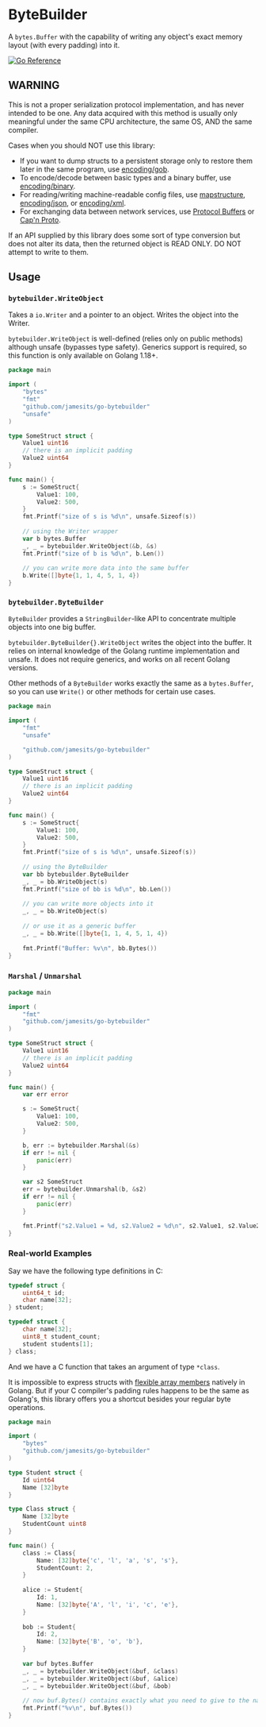 # ByteBuilder

A `bytes.Buffer` with the capability of writing any object's exact memory layout (with every padding) into it.

[![Go Reference](https://pkg.go.dev/badge/github.com/Jamesits/go-bytebuilder.svg)](https://pkg.go.dev/github.com/Jamesits/go-bytebuilder)

## WARNING

This is not a proper serialization protocol implementation, and has never intended to be one. Any data acquired with 
this method is usually only meaningful under the same CPU architecture, the same OS, AND the same compiler.

Cases when you should NOT use this library:
- If you want to dump structs to a persistent storage only to restore them later in the same program, use [encoding/gob](https://pkg.go.dev/encoding/gob).
- To encode/decode between basic types and a binary buffer, use [encoding/binary](https://pkg.go.dev/encoding/binary).
- For reading/writing machine-readable config files, use [mapstructure](https://pkg.go.dev/github.com/mitchellh/mapstructure), [encoding/json](https://pkg.go.dev/encoding/json), or [encoding/xml](https://pkg.go.dev/encoding/xml).
- For exchanging data between network services, use [Protocol Buffers](https://pkg.go.dev/google.golang.org/protobuf) or [Cap'n Proto](https://github.com/capnproto/go-capnp).

If an API supplied by this library does some sort of type conversion but does not alter its data, then the returned object is READ ONLY. DO NOT attempt to write to them.

## Usage

### `bytebuilder.WriteObject`

Takes a `io.Writer` and a pointer to an object. Writes the object into the Writer. 

`bytebuilder.WriteObject` is well-defined (relies only on public methods) although unsafe (bypasses type safety). 
Generics support is required, so this function is only available on Golang 1.18+.

```go
package main

import (
	"bytes"
	"fmt"
	"github.com/jamesits/go-bytebuilder"
	"unsafe"
)

type SomeStruct struct {
	Value1 uint16
	// there is an implicit padding
	Value2 uint64
}

func main() {
	s := SomeStruct{
		Value1: 100,
		Value2: 500,
	}
	fmt.Printf("size of s is %d\n", unsafe.Sizeof(s))
	
	// using the Writer wrapper
	var b bytes.Buffer
	_, _ = bytebuilder.WriteObject(&b, &s)
	fmt.Printf("size of b is %d\n", b.Len())
	
	// you can write more data into the same buffer
	b.Write([]byte{1, 1, 4, 5, 1, 4})
}
```

### `bytebuilder.ByteBuilder`

`ByteBuilder` provides a `StringBuilder`-like API to concentrate multiple objects into one big buffer. 

`bytebuilder.ByteBuilder{}.WriteObject` writes the object into the buffer. It relies on internal knowledge of the 
Golang runtime implementation and unsafe. It does not require generics, and works on all recent Golang versions. 

Other methods of a `ByteBuilder` works exactly the same as a `bytes.Buffer`, so you can use `Write()` or other methods 
for certain use cases.

```go
package main

import (
	"fmt"
	"unsafe"

	"github.com/jamesits/go-bytebuilder"
)

type SomeStruct struct {
	Value1 uint16
	// there is an implicit padding
	Value2 uint64
}

func main() {
	s := SomeStruct{
		Value1: 100,
		Value2: 500,
	}
	fmt.Printf("size of s is %d\n", unsafe.Sizeof(s))
	
	// using the ByteBuilder
	var bb bytebuilder.ByteBuilder
	_, _ = bb.WriteObject(s)
	fmt.Printf("size of bb is %d\n", bb.Len())
	
	// you can write more objects into it
	_, _ = bb.WriteObject(s)
	
	// or use it as a generic buffer
	_, _ = bb.Write([]byte{1, 1, 4, 5, 1, 4})
	
	fmt.Printf("Buffer: %v\n", bb.Bytes())
}
```

### `Marshal` / `Unmarshal`

```go
package main

import (
	"fmt"
	"github.com/jamesits/go-bytebuilder"
)

type SomeStruct struct {
	Value1 uint16
	// there is an implicit padding
	Value2 uint64
}

func main() {
	var err error

	s := SomeStruct{
		Value1: 100,
		Value2: 500,
	}

	b, err := bytebuilder.Marshal(&s)
	if err != nil {
		panic(err)
	}

	var s2 SomeStruct
	err = bytebuilder.Unmarshal(b, &s2)
	if err != nil {
		panic(err)
	}

	fmt.Printf("s2.Value1 = %d, s2.Value2 = %d\n", s2.Value1, s2.Value2)
}
```

### Real-world Examples

Say we have the following type definitions in C:

```c
typedef struct {
    uint64_t id;
    char name[32];
} student;

typedef struct {
    char name[32];
    uint8_t student_count;
    student students[1];
} class;
```

And we have a C function that takes an argument of type `*class`.

It is impossible to express structs with [flexible array members](https://en.wikipedia.org/wiki/Flexible_array_member) 
natively in Golang. But if your C compiler's padding rules happens to be the same as Golang's, this library offers you 
a shortcut besides your regular byte operations. 

```go
package main

import (
	"bytes"
	"github.com/jamesits/go-bytebuilder"
)

type Student struct {
	Id uint64
	Name [32]byte
}

type Class struct {
	Name [32]byte
	StudentCount uint8
}

func main() {
	class := Class{
		Name: [32]byte{'c', 'l', 'a', 's', 's'},
		StudentCount: 2,
	}
	
	alice := Student{
		Id: 1,
		Name: [32]byte{'A', 'l', 'i', 'c', 'e'},
	}
	
	bob := Student{
		Id: 2,
		Name: [32]byte{'B', 'o', 'b'},
	}
	
	var buf bytes.Buffer
	_, _ = bytebuilder.WriteObject(&buf, &class)
	_, _ = bytebuilder.WriteObject(&buf, &alice)
	_, _ = bytebuilder.WriteObject(&buf, &bob)
	
	// now buf.Bytes() contains exactly what you need to give to the native function
	fmt.Printf("%v\n", buf.Bytes())
}
```
